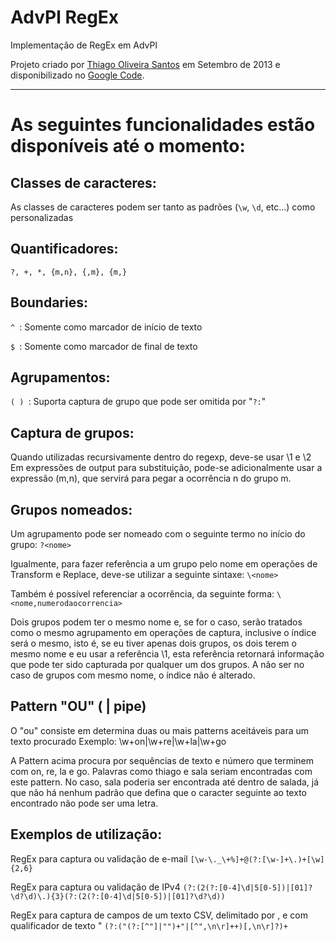 # AdvPl RegEx

Implementação de RegEx em AdvPl

Projeto criado por [Thiago Oliveira Santos](https://github.com/Farenheith) em Setembro de 2013 e disponibilizado no [Google Code](https://code.google.com/archive/p/advpl-regex/).

***

# As seguintes funcionalidades estão disponíveis até o momento:

## Classes de caracteres:

As classes de caracteres podem ser tanto as padrões (`\w`, `\d`, etc...) como personalizadas

## Quantificadores: 

`?, +, *, {m,n}, {,m}, {m,}`

## Boundaries:

`^ `: Somente como marcador de início de texto

`$ `: Somente como marcador de final de texto

## Agrupamentos:

`( ) `: Suporta captura de grupo que pode ser omitida por "`?:`"

## Captura de grupos:

Quando utilizadas recursivamente dentro do regexp, deve-se usar \1 e \2 Em expressões de output para substituição, pode-se adicionalmente usar a expressão (m,n), que servirá para pegar a ocorrência n do grupo m.

## Grupos nomeados:

Um agrupamento pode ser nomeado com o seguinte termo no início do grupo: `?<nome> `

Igualmente, para fazer referência a um grupo pelo nome em operações de Transform e Replace, deve-se utilizar a seguinte sintaxe: `\<nome>`

Também é possível referenciar a ocorrência, da seguinte forma: `\<nome,numerodaocorrencia>`

Dois grupos podem ter o mesmo nome e, se for o caso, serão tratados como o mesmo agrupamento em operações de captura, inclusive o índice será o mesmo, isto é, se eu tiver apenas dois grupos, os dois terem o mesmo nome e eu usar a referência \1, esta referência retornará informação que pode ter sido capturada por qualquer um dos grupos. A não ser no caso de grupos com mesmo nome, o índice não é alterado.

## Pattern "OU" ( | pipe)

O "ou" consiste em determina duas ou mais patterns aceitáveis para um texto procurado Exemplo: \w+on|\w+re|\w+la|\w+go

A Pattern acima procura por sequências de texto e número que terminem com on, re, la e go. Palavras como thiago e sala seriam encontradas com este pattern. No caso, sala poderia ser encontrada até dentro de salada, já que não há nenhum padrão que defina que o caracter seguinte ao texto encontrado não pode ser uma letra.

## Exemplos de utilização:

RegEx para captura ou validação de e-mail `[\w-\._\+%]+@(?:[\w-]+\.)+[\w]{2,6}`

RegEx para captura ou validação de IPv4 `(?:(2(?:[0-4]\d|5[0-5])|[01]?\d?\d)\.){3}(?:(2(?:[0-4]\d|5[0-5])|[01]?\d?\d))`

RegEx para captura de campos de um texto CSV, delimitado por , e com qualificador de texto " `(?:("(?:[^"]|"")+"|[^",\n\r]++)[,\n\r]?)+`
